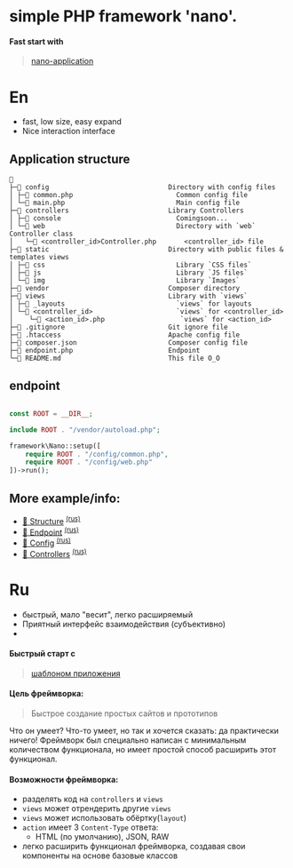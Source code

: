 # simple PHP framework 'nano'.

#### Fast start with 
> [nano-application](https://github.com/andy87/nano-app/)

# En
* fast, low size, easy expand
* Nice interaction interface


## Application structure 

```
📁 
├─📁 config                              Directory with config files 
│ ├─📄 common.php                          Common config file
│ └─📄 main.php                            Main config file
├─📁 controllers                         Library Controllers
│ ├─📁 console                             Comingsoon...
│ └─📁 web                                 Directory with `web` Controller class
│   └─📄 <controller_id>Controller.php       <controller_id> file
├─📁 static                              Directory with public files & templates views
│ ├─📁 css                                 Library `CSS files`
│ ├─📁 js                                  Library `JS files`
│ └─📁 img                                 Library `Images`
├─📁 vendor                              Composer directory
├─📁 views                               Library with `views`
│ ├─📁 _layouts                            `views` for layouts
│ └─📁 <controller_id>                     `views` for <controller_id>
│    └─📄 <action_id>.php                   `views` for <action_id>
├─📄 .gitignore                          Git ignore file
├─📄 .htaccess                           Apache config file
├─📄 composer.json                       Composer config file
├─📄 endpoint.php                        Endpoint
└─📄 README.md                           This file O_O
```


## endpoint

```php

const ROOT = __DIR__;

include ROOT . "/vendor/autoload.php";

framework\Nano::setup([
    require ROOT . "/config/common.php",
    require ROOT . "/config/web.php"
])->run();

```


## More example/info:
- [📄 Structure](Docs/en/structure.md) <sup>[(rus)](Docs/ru/structure.md)</sup>
- [📄 Endpoint](Docs/en/endpoint.md) <sup>[(rus)](Docs/ru/endpoint.md)</sup>
- [📄 Config](Docs/en/config.md) <sup>[(rus)](Docs/ru/config.md)</sup>
- [📄 Controllers](Docs/en/controller.md) <sup>[(rus)](Docs/ru/controller.md)</sup>


# Ru

* быстрый, мало "весит", легко расширяемый
* Приятный интерфейс взаимодействия (субъективно)  
* 
#### Быстрый старт с 
> [шаблоном приложения](https://github.com/andy87/nano-app/)

#### Цель фреймворка: 
> Быстрое создание простых сайтов и прототипов

Что он умеет? Что-то умеет, но так и хочется сказать: да практически ничего!
Фреймворк был специально написан с минимальным количеством функционала, но имеет простой способ расширить этот функционал.  

#### Возможности фреймворка:
 - разделять код на `controllers` и `views`
 - `views` может отрендерить другие `views`
 - `views` может использовать обёртку(`layout`)
 - `action` имеет 3 `Content-Type` ответа: 
   - HTML (по умолчанию), JSON, RAW
 - легко расширить функционал фреймворка, создавая свои компоненты на основе базовые классов